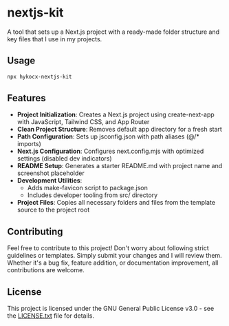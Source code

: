 # nextjs-kit

A tool that sets up a Next.js project with a ready-made folder structure and key files that I use in my projects.

## Usage

```bash
npx hykocx-nextjs-kit
```

## Features

- **Project Initialization**: Creates a Next.js project using create-next-app with JavaScript, Tailwind CSS, and App Router
- **Clean Project Structure**: Removes default app directory for a fresh start
- **Path Configuration**: Sets up jsconfig.json with path aliases (@/* imports)
- **Next.js Configuration**: Configures next.config.mjs with optimized settings (disabled dev indicators)
- **README Setup**: Generates a starter README.md with project name and screenshot placeholder
- **Development Utilities**: 
  - Adds make-favicon script to package.json
  - Includes developer tooling from src/ directory
- **Project Files**: Copies all necessary folders and files from the template source to the project root

## Contributing

Feel free to contribute to this project! Don't worry about following strict guidelines or templates. Simply submit your changes and I will review them. Whether it's a bug fix, feature addition, or documentation improvement, all contributions are welcome.

## License

This project is licensed under the GNU General Public License v3.0 - see the [LICENSE.txt](LICENSE.txt) file for details.